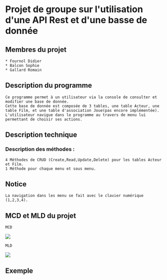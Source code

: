 # Projet de groupe sur l'utilisation d'une API Rest et d'une basse de donnée

## Membres du projet

    * Fournol Didier
    * Balcon Sophie
    * Gallard Romain

## Description du programme

    Ce programme permet à un utilisateur via la console de consulter et modifier une base de donnée.
    Cette base de donnée est composée de 3 tables, une table Acteur, une table Film, et une table d'association Joue(pas encore implémentée).
    L'utilisateur navigue dans le programme au travers de menu lui permettant de choisir ses actions.

## Description technique 

   ### Description des méthodes :

    4 Méthodes de CRUD (Create,Read,Update,Delete) pour les tables Acteur et Film.
    1 Méthode pour chaque menu et sous menu.



## Notice

    La navigation dans les menu se fait avec le clavier numérique (1,2,3,4).

## MCD et MLD du projet

    MCD
![](https://nsa40.casimages.com/img/2019/11/20/191120102039156057.png)

    MLD
![](https://nsa40.casimages.com/img/2019/11/20/191120102039233887.png)

## Exemple


